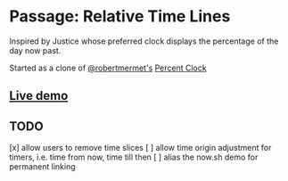# Passage: Relative Time Lines

Inspired by Justice whose preferred clock displays the percentage of the day now past.

Started as a clone of [@robertmermet's](http://robertmermet.com/) [Percent Clock](https://github.com/robertmermet/percentclock/)

## [Live demo](https://passageclock-wohbtowxcm.now.sh/)

## TODO

[x] allow users to remove time slices
[ ] allow time origin adjustment for timers, i.e. time from now, time till then
[ ] alias the now.sh demo for permanent linking
